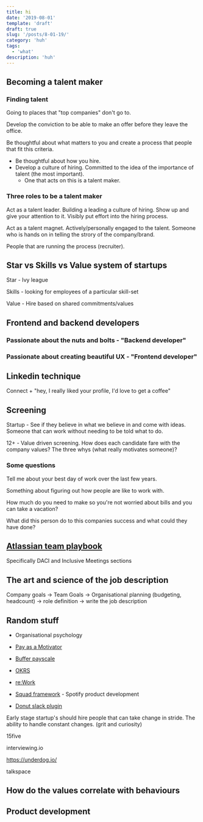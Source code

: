 ```yaml
---
title: hi
date: '2019-08-01'
template: 'draft'
draft: true
slug: '/posts/8-01-19/'
category: 'huh'
tags:
  - 'what'
description: 'huh'
---
```


## Becoming a talent maker

### Finding talent

Going to places that "top companies" don't go to.

Develop the conviction to be able to make an offer before they leave the office.

Be thoughtful about what matters to you and create a process that people that fit this criteria.

- Be thoughtful about how you hire.
- Develop a culture of hiring. Committed to the idea of the importance of talent (the most important).
  - One that acts on this is a talent maker.

### Three roles to be a talent maker

Act as a talent leader. Building a leading a culture of hiring. Show up and give your attention to it. Visibly put effort into the hiring process.

Act as a talent magnet. Actively/personally engaged to the talent. Someone who is hands on in telling the strory of the company/brand.

People that are running the process (recruiter).

## Star vs Skills vs Value system of startups

Star - Ivy league

Skills - looking for employees of a particular skill-set

Value - Hire based on shared commitments/values

## Frontend and backend developers

### Passionate about the nuts and bolts - "Backend developer"

### Passionate about creating beautiful UX - "Frontend developer"

## Linkedin technique

Connect + "hey, I really liked your profile, I'd love to get a coffee"

## Screening

Startup - See if they believe in what we believe in and come with ideas. Someone that can work without needing to be told what to do.

12+ - Value driven screening. How does each candidate fare with the company values? The three whys (what really motivates someone)?

### Some questions

Tell me about your best day of work over the last few years.

Something about figuring out how people are like to work with.

How much do you need to make so you're not worried about bills and you can take a vacation?

What did this person do to this companies success and what could they have done?

## [Atlassian team playbook](https://www.atlassian.com/team-playbook)

Specifically DACI and Inclusive Meetings sections

## The art and science of the job description

Company goals -> Team Goals -> Organisational planning (budgeting, headcount) -> role definition -> write the job description

## Random stuff

- Organisational psychology

- [Pay as a Motivator](http://www.utm.edu/staff/mikem/documents/Payasamotivator.pdf)

- [Buffer payscale](https://buffer.com/salary/tech-advocate-3/average/)

- [OKRS](https://en.wikipedia.org/wiki/OKR)

- [re:Work](https://rework.withgoogle.com/)

- [Squad framework](https://medium.com/productmanagement101/spotify-squad-framework-part-i-8f74bcfcd761) - Spotify product development

- [Donut slack plugin](https://www.donut.com/)

Early stage startup's should hire people that can take change in stride. The ability to handle constant changes. (grit and curiosity)

15five

interviewing.io

https://underdog.io/

talkspace

## How do the values correlate with behaviours

## Product development

